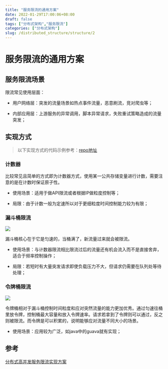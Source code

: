 ```yaml
---
title: "服务限流的通用方案"
date: 2022-01-29T17:00:06+08:00
draft: false
tags: ["分布式架构","服务限流"]
categories: ["分布式架构"]
slug: /distributed_structure/structure/2
---
```


# 服务限流的通用方案


## 服务限流场景

限流常见使用层面：

- 用户网络层：突发的流量场景如热点事件流量，恶意刷流，竞对爬虫等；

- 内部应用层：上游服务的异常调用，脚本异常请求，失败重试策略造成的流量突发；

## 实现方式

> 以下实现方式的代码示例参考：[repo地址](https://github.com/catwithtudou/distribute_structure_examples/tree/master/rate_limit)

### 计数器

比较常见且简单的方式即为计数器方式，使用某一公共存储变量进行计数，需要注意的是在计数时保证原子性。

- 使用场景：适用于做API限流或者根据IP做粒度控制等；

- 局限：由于计数一般为定速所以对于更细粒度时间控制能力较为有限；

### 漏斗桶限流

![](https://img.zhengyua.cn/20210208203828.png)

漏斗桶核心在于它是匀速的，当桶满了，新流量过来就会被限流。

- 使用场景：与计数器限流相比限流过后的流量还有机会流入而不是直接舍弃，适合于频率控制操作；

- 局限：若短时有大量突发请求即使负载压力不大，但请求仍需要在队列处等待处理；

### 令牌桶限流

![](https://img.zhengyua.cn/20210208214244.png)

令牌桶相对于漏斗桶控制时间粒度和应对突然流量的能力更加优秀。通过匀速往桶里放令牌，控制桶最大容量和放入令牌速率。请求若拿到了令牌则可以通过，反之则被限流。而令牌是可以积累的，说明能够应对流量不同大小的场景。

- 使用场景：应用较为广泛，如java中的guava就有实现；



## 参考

[分布式高并发服务限流实现方案](https://mp.weixin.qq.com/s?__biz=MzIyMzMxNjYwNw==&mid=2247483695&idx=1&sn=7d5528e8a6bc2296d4871e74a0270550&chksm=e8215e3fdf56d729b8e0d9fb077cbd37216173f6ffad442a6a3d383052d4f05892538ef64645&scene=178&cur_album_id=1511862059553095681#rd)